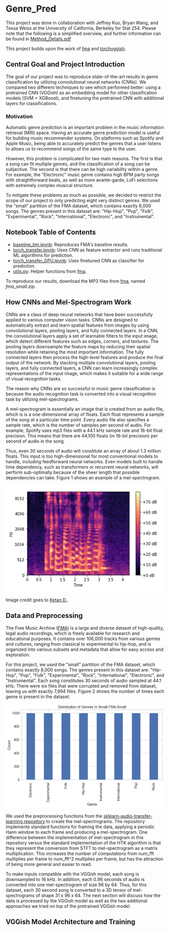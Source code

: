 # Genre_Pred
This project was done in collaboration with Jeffrey Kuo, Bryan Wang, and Tessa Weiss at the University of California, Berkeley for Stat 254. Please note that the following is a simplified overview, and further information can be found in [Method_Details.pdf](https://github.com/Ttantivi/genre_pred/blob/main/Method_Details.pdf)

This project builds upon the work of [fma](https://github.com/mdeff/fma) and [torchvggish](https://github.com/harritaylor/torchvggish).

## Central Goal and Project Introduction
The goal of our project was to reproduce state-of-the-art results in genre classification by utilizing convolutional neural networks (CNNs). We compared two different techniques to see which performed better: using a pretrained CNN (VGGish) as an embedding model for other classification models (SVM + XGBoost), and finetuning the pretrained CNN with additional layers for classifications.

### Motivation
Automatic genre prediction is an important problem in the music information retrieval (MIR) space. Having an accurate genre prediction model is useful for building music recommender systems. On platforms such as Spotify and Apple Music, being able to accurately predict the genres that a user listens to allows us to recommend songs of the same type to the user. 

However, this problem is complicated for two main reasons. The first is that a song can fit multiple genres, and the classification of a song can be subjective. The second is that there can be high variability within a genre. For example, the "Electronic" music genre contains high BPM party songs with straightforward beats, as well as more avante-garde, LoFi selections with extremely complex musical structure.

To mitigate these problems as much as possible, we decided to restrict the scope of our project to only predicting eight very distinct genres. We used the "small" partition of the FMA dataset, which contains exactly 8,000 songs. The genres present in this dataset are: "Hip-Hop", "Pop", "Folk", "Experimental", "Rock", "International", "Electronic", and "Instrumental".

## Notebook Table of Contents
* [baseline_tim.ipynb](https://github.com/Ttantivi/genre_pred/blob/main/Notebooks/baseline_tim.ipynb): Reproduces FMA's baseline results.
* [torch_transfer.ipynb](https://github.com/Ttantivi/genre_pred/blob/main/Notebooks/torch_transfer.ipynb): Uses CNN as feature extractor and runs traditional ML algorithms for prediction.
* [torch_transfer_GPU.ipynb](https://github.com/Ttantivi/genre_pred/blob/main/Notebooks/torch_transfer_GPU.ipynb): Uses finetuned CNN as classifier for prediction.
* [utils.py](https://github.com/Ttantivi/genre_pred/blob/main/utils.py): Helper functions from [fma](https://github.com/mdeff/fma).

To reproduce our results, download the MP3 files from [fma](https://github.com/mdeff/fma), named *fma_small.zip*.

## How CNNs and Mel-Spectrogram Work
CNNs are a class of deep neural networks that have been successfully applied to various computer vision tasks. CNNs are designed to automatically extract and learn spatial features from images by using convolutional layers, pooling layers, and fully connected layers. In a CNN, the convolutional layers apply a set of learnable filters to the input image, which detect different features such as edges, corners, and textures. The pooling layers downsample the feature maps by reducing their spatial resolution while retaining the most important information. The fully connected layers then process the high-level features and produce the final output of the network. By stacking multiple convolutional layers, pooling layers, and fully connected layers, a CNN can learn increasingly complex representations of the input image, which makes it suitable for a wide range of visual recognition tasks.

The reason why CNNs are so successful in music genre classification is because the audio recognition task is converted into a visual recognition task by utilizing mel-spectrograms. 

A mel-spectrogram is essentially an image that is created from an audio file, which is is a one-dimensional array of floats. Each float represents a sample of the song at a particular time point. Every audio file also specifies a sample rate, which is the number of samples per second of audio. For example, Spotify uses mp3 files with a 44.1 kHz sample rate and 16-bit float precision. This means that there are 44,100 floats (in 16-bit precision) per second of audio in the song.
    
Thus, even 30 seconds of audio will constitute an array of about 1.3 million floats. This input is too high-dimensional for most conventional models to handle, including feedforward neural networks. Even models built to handle time dependency, such as transformers or recurrent neural networks, will perform sub-optimally because of the sheer length that possible dependencies can take. Figure 1 shows an example of a mel-spectrogram.

![mel_spectrogram_ex](./Images/mel_spectrogram_ex.png)

Image credit goes to [Ketan D.](https://towardsdatascience.com/audio-deep-learning-made-simple-part-2-why-mel-spectrograms-perform-better-aad889a93505).

## Data and Preprocessing
The Free Music Archive ([FMA](https://github.com/mdeff/fma)) is a large and diverse dataset of high-quality, legal audio recordings, which is freely available for research and educational purposes. It contains over 106,000 tracks from various genres and cultures, ranging from classical to experimental to hip-hop, and is organized into various subsets and metadata that allow for easy access and exploration.

For this project, we used the "small" partition of the FMA dataset, which contains exactly 8,000 songs. The genres present in this dataset are: "Hip-Hop", "Pop", "Folk", "Experimental", "Rock", "International", "Electronic", and "Instrumental". Each song constitutes 30 seconds of audio sampled at 44.1 kHz. There were six files that were corrupted and removed from dataset, leaving us with exactly 7,994 files. Figure 2 shows the number of times each genre is present in the dataset.

![class_dist](./Images/class_dist.png)

We used the preprocessing functions from the [sklearn-audio-transfer-learning repository](https://github.com/jordipons/sklearn-audio-transfer-learning) to create the mel-spectrograms. The repository implements standard functions for framing the data, applying a periodic Hann window to each frame and producing a mel-spectrogram. One difference between the implementation of mel-spectrogram in this repository versus the standard implementation of the HTK algorithm is that they represent the conversion from STFT to mel-spectrogram as a matrix multiplication. This increases the number of computations from num_fft multiplies per frame to num_fft^2 multiplies per frame, but has the attraction of being more general and easier to read.

To make inputs compatible with the VGGish model, each song is downsampled to 16 kHz. In addition, each 0.96 seconds of audio is converted into one mel-spectrogram of size 96 by 64. Thus, for this dataset, each 30 second song is converted to a 3D tensor of mel-spectrograms of shape 31 x 96 x 64. The next section will discuss how the data is processed by the VGGish model as well as the two additional approaches we tried on top of the pretrained VGGish model.

## VGGish Model Architecture and Training